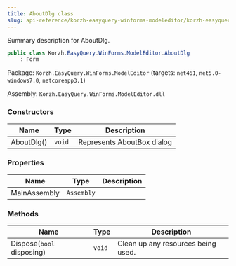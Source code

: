 ```yaml
---
title: AboutDlg class
slug: api-reference/korzh-easyquery-winforms-modeleditor/korzh-easyquery-winforms-modeleditor-namespace/aboutdlg-class
---
```



Summary description for AboutDlg.
```csharp
public class Korzh.EasyQuery.WinForms.ModelEditor.AboutDlg
    : Form

```
Package: `Korzh.EasyQuery.WinForms.ModelEditor` (targets: `net461`, `net5.0-windows7.0`, `netcoreapp3.1`)

Assembly: `Korzh.EasyQuery.WinForms.ModelEditor.dll`

### Constructors

| Name | Type | Description | 
| --- | --- | --- | 
| AboutDlg() | `void` | Represents AboutBox dialog | 


### Properties

| Name | Type | Description | 
| --- | --- | --- | 
| MainAssembly | `Assembly` |  | 


### Methods

| Name | Type | Description | 
| --- | --- | --- | 
| Dispose(`bool` disposing) | `void` | Clean up any resources being used. |
